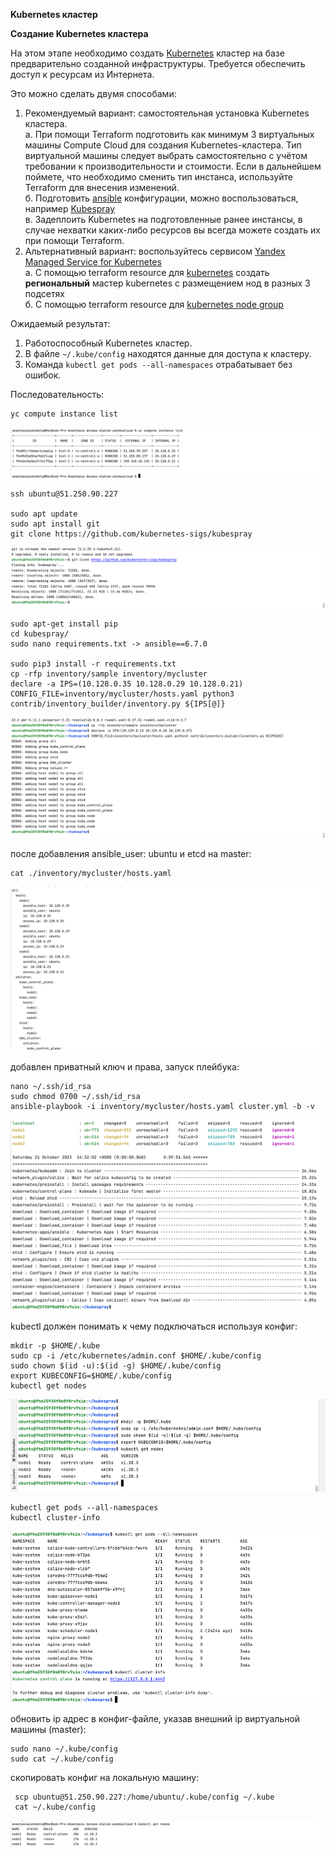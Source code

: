 **Kubernetes кластер**

**Создание Kubernetes кластера**

На этом этапе необходимо создать [Kubernetes](https://kubernetes.io/ru/docs/concepts/overview/what-is-kubernetes/) кластер на базе предварительно созданной инфраструктуры.   Требуется обеспечить доступ к ресурсам из Интернета.

Это можно сделать двумя способами:

1. Рекомендуемый вариант: самостоятельная установка Kubernetes кластера.  
   а. При помощи Terraform подготовить как минимум 3 виртуальных машины Compute Cloud для создания Kubernetes-кластера. 
Тип виртуальной машины следует выбрать самостоятельно с учётом требовании к производительности и стоимости. 
Если в дальнейшем поймете, что необходимо сменить тип инстанса, используйте Terraform для внесения изменений.  
   б. Подготовить [ansible](https://www.ansible.com/) конфигурации, можно воспользоваться, например [Kubespray](https://kubernetes.io/docs/setup/production-environment/tools/kubespray/)  
   в. Задеплоить Kubernetes на подготовленные ранее инстансы, в случае нехватки каких-либо ресурсов вы всегда можете создать их при помощи Terraform.
2. Альтернативный вариант: воспользуйтесь сервисом [Yandex Managed Service for Kubernetes](https://cloud.yandex.ru/services/managed-kubernetes)  
  а. С помощью terraform resource для [kubernetes](https://registry.terraform.io/providers/yandex-cloud/yandex/latest/docs/resources/kubernetes_cluster) создать **региональный** мастер kubernetes с размещением нод в разных 3 подсетях      
  б. С помощью terraform resource для [kubernetes node group](https://registry.terraform.io/providers/yandex-cloud/yandex/latest/docs/resources/kubernetes_node_group)
  
Ожидаемый результат:

1. Работоспособный Kubernetes кластер.
2. В файле `~/.kube/config` находятся данные для доступа к кластеру.
3. Команда `kubectl get pods --all-namespaces` отрабатывает без ошибок.


Последовательность:

```
yc compute instance list
```

![img.png](pics/img_9.png)

```
ssh ubuntu@51.250.90.227

sudo apt update
sudo apt install git
git clone https://github.com/kubernetes-sigs/kubespray
```
![img_1.png](pics/img_1.png)

```
sudo apt-get install pip
cd kubespray/
sudo nano requirements.txt -> ansible==6.7.0

sudo pip3 install -r requirements.txt
cp -rfp inventory/sample inventory/mycluster
declare -a IPS=(10.128.0.35 10.128.0.29 10.128.0.21)
CONFIG_FILE=inventory/mycluster/hosts.yaml python3 contrib/inventory_builder/inventory.py ${IPS[@]}

```

![img_2.png](pics/img_2.png)

после добавления ansible_user: ubuntu и etcd на master:

```
cat ./inventory/mycluster/hosts.yaml
```

![img.png](pics/img_3.png)

добавлен приватный ключ и права, запуск плейбука:

```
nano ~/.ssh/id_rsa
sudo chmod 0700 ~/.ssh/id_rsa
ansible-playbook -i inventory/mycluster/hosts.yaml cluster.yml -b -v 
```
![img_4.png](pics/img_4.png)

kubectl должен понимать к чему подключаться используя конфиг:

```
mkdir -p $HOME/.kube
sudo cp -i /etc/kubernetes/admin.conf $HOME/.kube/config
sudo chown $(id -u):$(id -g) $HOME/.kube/config
export KUBECONFIG=$HOME/.kube/config
kubectl get nodes
```

![img_5.png](pics/img_5.png)

```
kubectl get pods --all-namespaces
kubectl cluster-info
```

![img_6.png](pics/img_6.png)

обновить ip адрес в конфиг-файле, указав внешний ip виртуальной машины (master):

```
sudo nano ~/.kube/config
sudo cat ~/.kube/config
```
скопировать конфиг на локальную машину:

```
 scp ubuntu@51.250.90.227:/home/ubuntu/.kube/config ~/.kube
 cat ~/.kube/config
```

![img.png](pics/img_8.png)

